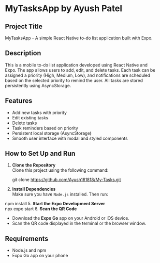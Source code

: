 # MyTasksApp by Ayush Patel

## Project Title
MyTasksApp - A simple React Native to-do list application built with Expo.

## Description
This is a mobile to-do list application developed using React Native and Expo. The app allows users to add, edit, and delete tasks. Each task can be assigned a priority (High, Medium, Low), and notifications are scheduled based on the selected priority to remind the user. All tasks are stored persistently using AsyncStorage.

## Features
- Add new tasks with priority
- Edit existing tasks
- Delete tasks
- Task reminders based on priority
- Persistent local storage (AsyncStorage)
- Smooth user interface with modal and styled components

## How to Set Up and Run

1. **Clone the Repository**  
   Clone this project using the following command:
   
   git clone https://github.com/Ayush181818/My-Tasks.git
3. **Install Dependencies**  
Make sure you have `Node.js` installed. Then run:

npm install
5. **Start the Expo Development Server**  
npx expo start
6. **Scan the QR Code**  
- Download the **Expo Go** app on your Android or iOS device.
- Scan the QR code displayed in the terminal or the browser window.

## Requirements
- Node.js and npm
- Expo Go app on your phone

